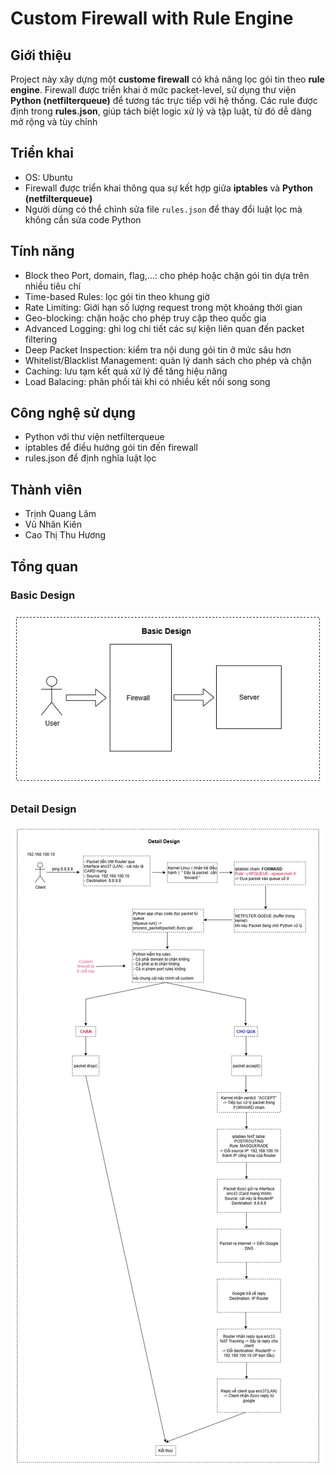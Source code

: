 # Custom Firewall with Rule Engine

## Giới thiệu

Project này xây dựng một **custome firewall** có khả năng lọc gói tin theo **rule engine**. Firewall được triển khai ở mức packet-level, sử dụng thư viện **Python (netfilterqueue)** để tương tác trực tiếp với hệ thống. Các rule được định trong **rules.json**, giúp tách biệt logic xử lý và tập luật, từ đó dễ dàng mở rộng và tùy chỉnh

## Triển khai

- OS: Ubuntu
- Firewall được triển khai thông qua sự kết hợp giữa **iptables** và **Python (netfilterqueue)**
- Người dùng có thể chỉnh sửa file `rules.json` để thay đổi luật lọc mà không cần sửa code Python

## Tính năng

- Block theo Port, domain, flag,...: cho phép hoặc chặn gói tin dựa trên nhiều tiêu chí
- Time-based Rules: lọc gói tin theo khung giờ
- Rate Limiting: Giới hạn số lượng request trong một khoảng thời gian
- Geo-blocking: chặn hoặc cho phép truy cập theo quốc gia
- Advanced Logging: ghi log chi tiết các sự kiện liên quan đến packet filtering
- Deep Packet Inspection: kiểm tra nội dung gói tin ở mức sâu hơn
- Whitelist/Blacklist Management: quản lý danh sách cho phép và chặn
- Caching: lưu tạm kết quả xử lý để tăng hiệu năng
- Load Balacing: phân phối tải khi có nhiều kết nối song song

## Công nghệ sử dụng

- Python với thư viện netfilterqueue
- iptables để điều hướng gói tin đến firewall
- rules.json để định nghĩa luật lọc

## Thành viên

- Trịnh Quang Lâm
- Vũ Nhân Kiên
- Cao Thị Thu Hương

## Tổng quan

### Basic Design

<p align="center">
  <img src="img/BD.png" alt="Project image" style="max-width:100%;height:auto;" />
</p>

### Detail Design

<p align="center">
  <img src="img/DD.jpg" alt="Project image" style="max-width:100%;height:auto;" />
</p>
